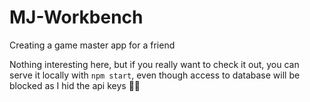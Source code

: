 # MJ-Workbench

Creating a game master app for a friend

Nothing interesting here, but if you really want to check it out, you can serve it locally with `npm start`, even though access to database will be blocked as I hid the api keys 🤷‍♂️
